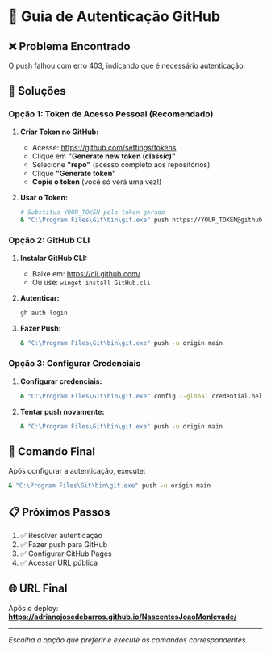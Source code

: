 # 🔐 Guia de Autenticação GitHub

## ❌ Problema Encontrado

O push falhou com erro 403, indicando que é necessário autenticação.

## 🔧 Soluções

### Opção 1: Token de Acesso Pessoal (Recomendado)

1. **Criar Token no GitHub:**
   - Acesse: https://github.com/settings/tokens
   - Clique em **"Generate new token (classic)"**
   - Selecione **"repo"** (acesso completo aos repositórios)
   - Clique **"Generate token"**
   - **Copie o token** (você só verá uma vez!)

2. **Usar o Token:**
   ```bash
   # Substitua YOUR_TOKEN pelo token gerado
   & "C:\Program Files\Git\bin\git.exe" push https://YOUR_TOKEN@github.com/AdrianoJosedeBarros/NascentesJoaoMonlevade.git main
   ```

### Opção 2: GitHub CLI

1. **Instalar GitHub CLI:**
   - Baixe em: https://cli.github.com/
   - Ou use: `winget install GitHub.cli`

2. **Autenticar:**
   ```bash
   gh auth login
   ```

3. **Fazer Push:**
   ```bash
   & "C:\Program Files\Git\bin\git.exe" push -u origin main
   ```

### Opção 3: Configurar Credenciais

1. **Configurar credenciais:**
   ```bash
   & "C:\Program Files\Git\bin\git.exe" config --global credential.helper manager-core
   ```

2. **Tentar push novamente:**
   ```bash
   & "C:\Program Files\Git\bin\git.exe" push -u origin main
   ```

## 🚀 Comando Final

Após configurar a autenticação, execute:

```bash
& "C:\Program Files\Git\bin\git.exe" push -u origin main
```

## 📋 Próximos Passos

1. ✅ Resolver autenticação
2. ✅ Fazer push para GitHub
3. ✅ Configurar GitHub Pages
4. ✅ Acessar URL pública

## 🌐 URL Final

Após o deploy: **https://adrianojosedebarros.github.io/NascentesJoaoMonlevade/**

---

*Escolha a opção que preferir e execute os comandos correspondentes.* 
